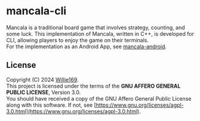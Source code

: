 # mancala-cli
Mancala is a traditional board game that involves strategy, counting, and some luck. This implementation of Mancala, written in C++, is developed for CLI, allowing players to enjoy the game on their terminals.\
For the implementation as an Android App, see [mancala-android](https://github.com/Willie169/mancala-android).
## License
Copyright (C) 2024 [Willie169](https://github.com/Willie169).\
This project is licensed under the terms of the **GNU AFFERO GENERAL PUBLIC LICENSE**, Version 3.0.\
You should have received a copy of the GNU Affero General Public License along with this software. If not, see [https://www.gnu.org/licenses/agpl-3.0.html](https://www.gnu.org/licenses/agpl-3.0.html).